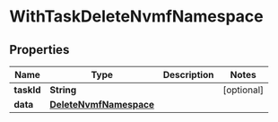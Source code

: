 

# WithTaskDeleteNvmfNamespace


## Properties

Name | Type | Description | Notes
------------ | ------------- | ------------- | -------------
**taskId** | **String** |  |  [optional]
**data** | [**DeleteNvmfNamespace**](DeleteNvmfNamespace.md) |  | 



